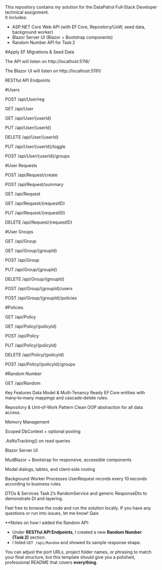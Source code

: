 This repository contains my solution for the DataPatrol Full‑Stack Developer technical assignment.  
It includes:

- ASP.NET Core Web API (with EF Core, Repository/UoW, seed data, background worker)  
- Blazor Server UI (Blazor + Bootstrap components)  
- Random Number API for Task 2

#Apply EF Migrations & Seed Data

The API will listen on http://localhost:5116/

The Blazor UI will listen on http://localhost:5191/

RESTful API Endpoints


#Users

POST /api/User/reg

GET /api/User

GET /api/User/{userId}

PUT /api/User/{userId}

DELETE /api/User/{userId}

PUT /api/User/{userId}/toggle

POST /api/User/{userId}/groups

#User Requests

POST /api/Request/create

POST /api/Request/summary

GET /api/Request

GET /api/Request/{requestID}

PUT /api/Request/{requestID}

DELETE /api/Request/{requestID}


#User Groups

GET /api/Group

GET /api/Group/{groupId}

POST /api/Group

PUT /api/Group/{groupId}

DELETE /api/Group/{groupId}

POST /api/Group/{groupId}/users

POST /api/Group/{groupId}/policies


#Policies

GET /api/Policy

GET /api/Policy/{policyId}

POST /api/Policy

PUT /api/Policy/{policyId}

DELETE /api/Policy/{policyId}

POST /api/Policy/{policyId}/groups


#Random Number

GET /api/Random



Key Features
Data Model & Multi‑Tenancy Ready
EF Core entities with many‑to‑many mappings and cascade‑delete rules.

Repository & Unit‑of‑Work Pattern
Clean OOP abstraction for all data access.

Memory Management

Scoped DbContext + optional pooling

.AsNoTracking() on read queries

Blazor Server UI

MudBlazor + Bootstrap for responsive, accessible components

Modal dialogs, tables, and client‑side routing

Background Worker
Processes UserRequest records every 10 seconds according to business rules.

DTOs & Services
Task 2’s RandomService and generic ResponseDto<T> to demonstrate DI and layering.

Feel free to browse the code and run the solution locally. If you have any questions or run into issues, let me know!
Qais

**Notes on how I added the Random API:
- Under **RESTful API Endpoints**, I created a new **Random Number (Task 2)** section.  
- I listed `GET /api/Random` and showed its sample response shape.  

You can adjust the port URLs, project folder names, or phrasing to match your final structure, but this template should give you a polished, professional README that covers **everything**.
